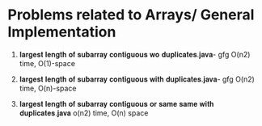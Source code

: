 # Problems related to Arrays/ General Implementation


1. 𝐥𝐚𝐫𝐠𝐞𝐬𝐭 𝐥𝐞𝐧𝐠𝐭𝐡 𝐨𝐟 𝐬𝐮𝐛𝐚𝐫𝐫𝐚𝐲 𝐜𝐨𝐧𝐭𝐢𝐠𝐮𝐨𝐮𝐬 𝐰𝐨 𝐝𝐮𝐩𝐥𝐢𝐜𝐚𝐭𝐞𝐬.𝐣𝐚𝐯𝐚- gfg
O(n2) time, O(1)-space

2. 𝐥𝐚𝐫𝐠𝐞𝐬𝐭 𝐥𝐞𝐧𝐠𝐭𝐡 𝐨𝐟 𝐬𝐮𝐛𝐚𝐫𝐫𝐚𝐲 𝐜𝐨𝐧𝐭𝐢𝐠𝐮𝐨𝐮𝐬 𝐰𝐢𝐭𝐡 𝐝𝐮𝐩𝐥𝐢𝐜𝐚𝐭𝐞𝐬.𝐣𝐚𝐯𝐚- gfg
O(n2) time, O(n)-space

3. 𝐥𝐚𝐫𝐠𝐞𝐬𝐭 𝐥𝐞𝐧𝐠𝐭𝐡 𝐨𝐟 𝐬𝐮𝐛𝐚𝐫𝐫𝐚𝐲 𝐜𝐨𝐧𝐭𝐢𝐠𝐮𝐨𝐮𝐬 𝐨𝐫 𝐬𝐚𝐦𝐞 𝐬𝐚𝐦𝐞 𝐰𝐢𝐭𝐡 𝐝𝐮𝐩𝐥𝐢𝐜𝐚𝐭𝐞𝐬.𝐣𝐚𝐯𝐚
o(n2) time, O(n) space
